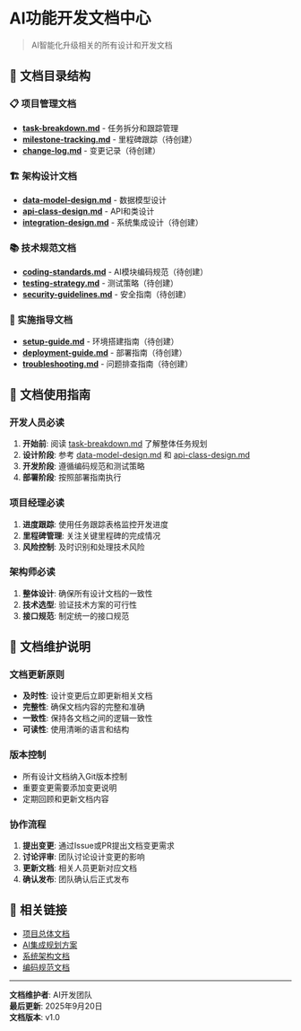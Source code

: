 # AI功能开发文档中心

> AI智能化升级相关的所有设计和开发文档

## 📁 文档目录结构

### 📋 项目管理文档
- **[task-breakdown.md](./task-breakdown.md)** - 任务拆分和跟踪管理
- **[milestone-tracking.md](./milestone-tracking.md)** - 里程碑跟踪（待创建）
- **[change-log.md](./change-log.md)** - 变更记录（待创建）

### 🏗️ 架构设计文档
- **[data-model-design.md](./data-model-design.md)** - 数据模型设计
- **[api-class-design.md](./api-class-design.md)** - API和类设计
- **[integration-design.md](./integration-design.md)** - 系统集成设计（待创建）

### 📚 技术规范文档
- **[coding-standards.md](./coding-standards.md)** - AI模块编码规范（待创建）
- **[testing-strategy.md](./testing-strategy.md)** - 测试策略（待创建）
- **[security-guidelines.md](./security-guidelines.md)** - 安全指南（待创建）

### 🔧 实施指导文档
- **[setup-guide.md](./setup-guide.md)** - 环境搭建指南（待创建）
- **[deployment-guide.md](./deployment-guide.md)** - 部署指南（待创建）
- **[troubleshooting.md](./troubleshooting.md)** - 问题排查指南（待创建）

## 🎯 文档使用指南

### 开发人员必读
1. **开始前**: 阅读 [task-breakdown.md](./task-breakdown.md) 了解整体任务规划
2. **设计阶段**: 参考 [data-model-design.md](./data-model-design.md) 和 [api-class-design.md](./api-class-design.md)
3. **开发阶段**: 遵循编码规范和测试策略
4. **部署阶段**: 按照部署指南执行

### 项目经理必读
1. **进度跟踪**: 使用任务跟踪表格监控开发进度
2. **里程碑管理**: 关注关键里程碑的完成情况
3. **风险控制**: 及时识别和处理技术风险

### 架构师必读
1. **整体设计**: 确保所有设计文档的一致性
2. **技术选型**: 验证技术方案的可行性
3. **接口规范**: 制定统一的接口规范

## 📝 文档维护说明

### 文档更新原则
- **及时性**: 设计变更后立即更新相关文档
- **完整性**: 确保文档内容的完整和准确
- **一致性**: 保持各文档之间的逻辑一致性
- **可读性**: 使用清晰的语言和结构

### 版本控制
- 所有设计文档纳入Git版本控制
- 重要变更需要添加变更说明
- 定期回顾和更新文档内容

### 协作流程
1. **提出变更**: 通过Issue或PR提出文档变更需求
2. **讨论评审**: 团队讨论设计变更的影响
3. **更新文档**: 相关人员更新对应文档
4. **确认发布**: 团队确认后正式发布

## 🔗 相关链接

- [项目总体文档](../README.md)
- [AI集成规划方案](../ai-integration-plan.md)
- [系统架构文档](../architecture/)
- [编码规范文档](../coding-standards/)

---

**文档维护者**: AI开发团队  
**最后更新**: 2025年9月20日  
**文档版本**: v1.0